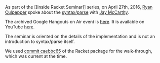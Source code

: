 As part of the [[Inside Racket Seminar]] series, on April 27th, 2016, [Ryan Culpepper](http://www.ccs.neu.edu/home/ryanc/) spoke about the [syntax/parse](http://docs.racket-lang.org/syntax/stxparse.html) with [Jay McCarthy](http://jeapostrophe.github.io).

The archived Google Hangouts on Air event is [here](https://plus.google.com/u/0/events/cj9u27pp3a912t9g01prvj36osg). It is available on YouTube [here](https://www.youtube.com/watch?v=Z-c0vPKeRic).

The seminar is oriented on the details of the implementation and is not an introduction to syntax/parse itself.

We used [commit caebbc65](https://github.com/racket/racket/commit/caebbc65b67fbd9965d54e1201459279e5962208) of the Racket package for the walk-through, which was current at the time.